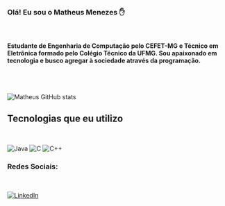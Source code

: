 ### Olá! Eu sou o Matheus Menezes ✋
<br>

#### Estudante de Engenharia de Computação pelo CEFET-MG e Técnico em Eletrônica formado pelo Colégio Técnico da UFMG. Sou apaixonado em tecnologia e busco agregar à sociedade através da programação.
<br>
<br>

![Matheus GitHub stats](https://github-readme-stats.vercel.app/api?username=MatheusMnz&show_icons=true&theme=radical)


## Tecnologias que eu utilizo
<br>

![Java](https://img.shields.io/badge/java-%23ED8B00.svg?style=for-the-badge&logo=java&logoColor=white)
![C](https://img.shields.io/badge/c-%2300599C.svg?style=for-the-badge&logo=c&logoColor=white) ![C++](https://img.shields.io/badge/c++-%2300599C.svg?style=for-the-badge&logo=c%2B%2B&logoColor=white)

### Redes Sociais:
<br>

[![LinkedIn](https://img.shields.io/badge/linkedin-%230077B5.svg?style=for-the-badge&logo=linkedin&logoColor=white)](https://www.linkedin.com/in/matheus-costa-de-menezes-9774b61a3/)




